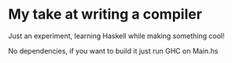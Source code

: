 # My take at writing a compiler
Just an experiment, learning Haskell while making something cool!

No dependencies, if you want to build it just run GHC on Main.hs

